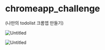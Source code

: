 # chromeapp_challenge
(나만의 todolist 크롬앱 만들기)

![Untitled](https://s3-us-west-2.amazonaws.com/secure.notion-static.com/a4cdba18-0670-4a39-913f-873cbd6e06c8/Untitled.png)

![Untitled](https://s3-us-west-2.amazonaws.com/secure.notion-static.com/851c636c-2662-40be-9a7b-9e8678c9a98a/Untitled.png)
